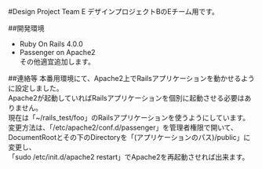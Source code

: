 #Design Project Team E
デザインプロジェクトBのEチーム用です。  

##開発環境
* Ruby On Rails 4.0.0
* Passenger on Apache2  
その他適宜追加します。

##連絡等
本番用環境にて、Apache2上でRailsアプリケーションを動かせるように設定しました。  
Apache2が起動していればRailsアプリケーションを個別に起動させる必要はありません。  
現在は「~/rails_test/foo」のRailsアプリケーションを使うようにしています。  
変更方法は、「/etc/apache2/conf.d/passenger」を管理者権限で開いて、  
DocumentRootとその下のDirectoryを「(アプリケーションのパス)/public」に変更し、  
「sudo /etc/init.d/apache2 restart」でApache2を再起動させれば出来ます。

